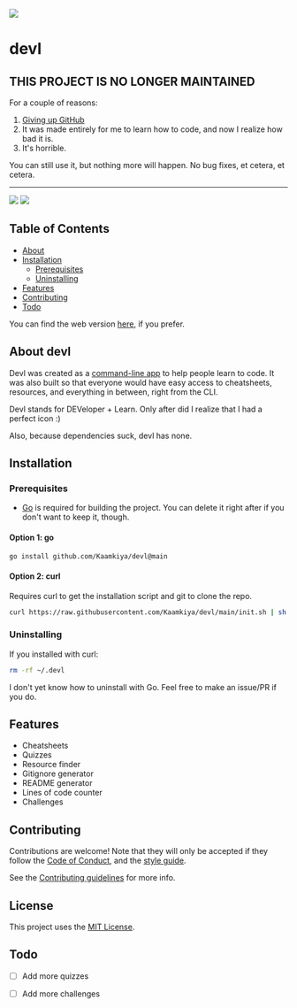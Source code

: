 ![](https://socialify.git.ci/Kaamkiya/devl/image?description=1&font=Rokkitt&forks=1&issues=1&language=1&name=1&owner=1&pattern=Circuit%20Board&pulls=1&stargazers=1&theme=Dark)

# devl

## THIS PROJECT IS NO LONGER MAINTAINED

For a couple of reasons:

1. [Giving up GitHub](https://sfconservancy.org/GiveUpGitHub/)
2. It was made entirely for me to learn how to code, and now I realize how bad it is.
3. It's horrible.

You can still use it, but nothing more will happen. No bug fixes, et cetera, et cetera.

---

[![](https://img.shields.io/badge/Website-000000.svg?style=for-the-badge)](https://kaamkiya.github.io/devldoc)
![](https://img.shields.io/badge/Made_with_Go-00ADD8.svg?style=for-the-badge&logo=go&logoColor=white)

## Table of Contents
* [About](#about-devl)
* [Installation](#installation)
  * [Prerequisites](#prerequisites)
  * [Uninstalling](#uninstalling)
* [Features](#features)
* [Contributing](#contributing)
* [Todo](#todo)


You can find the web version [here](https://kaamkiya.github.io/devldoc), if you
prefer.

## About devl
Devl was created as a 
[command-line app](https://en.wikipedia.org/wiki/Console_application) to help
people learn to code. It was also built so that everyone would have easy access
to cheatsheets, resources, and everything in between, right from the CLI.

Devl stands for DEVeloper + Learn. Only after did I realize that I had a
perfect icon :)

Also, because dependencies suck, devl has none.

## Installation

### Prerequisites

* [Go](https://go.dev/dl) is required for building the project. You can delete it right after if you
don't want to keep it, though.

#### Option 1: go

```bash
go install github.com/Kaamkiya/devl@main
```

#### Option 2: curl

Requires curl to get the installation script and git to clone the repo.

```bash
curl https://raw.githubusercontent.com/Kaamkiya/devl/main/init.sh | sh
```

### Uninstalling

If you installed with curl:
```bash
rm -rf ~/.devl
```

I don't yet know how to uninstall with Go. Feel free to make an issue/PR if you do.

## Features

* Cheatsheets
* Quizzes
* Resource finder
* Gitignore generator
* README generator
* Lines of code counter
* Challenges

## Contributing

Contributions are welcome! Note that they will only be accepted if they follow 
the [Code of Conduct](.github/CODE_OF_CONDUCT.md), and the [style guide](.github/STYLEGUIDE.md).

See the [Contributing guidelines](.github/CONTRIBUTING.md) for more info.

## License

This project uses the [MIT License](LICENSE.txt).

## Todo
* [ ] Add more quizzes
* [ ] Add more challenges

